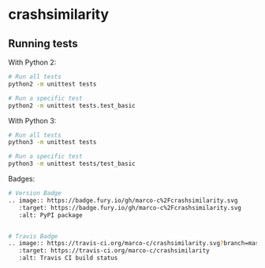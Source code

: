 # crashsimilarity

## Running tests

With Python 2:
```sh
# Run all tests
python2 -m unittest tests

# Run a specific test
python2 -m unittest tests.test_basic
```

With Python 3:
```sh
# Run all tests
python3 -m unittest tests

# Run a specific test
python3 -m unittest tests/test_basic
```
Badges:
```sh
# Version Badge
.. image:: https://badge.fury.io/gh/marco-c%2Fcrashsimilarity.svg
   :target: https://badge.fury.io/gh/marco-c%2Fcrashsimilarity.svg
   :alt: PyPI package


# Travis Badge
.. image:: https://travis-ci.org/marco-c/crashsimilarity.svg?branch=master
   :target: https://travis-ci.org/marco-c/crashsimilarity
   :alt: Travis CI build status
```

